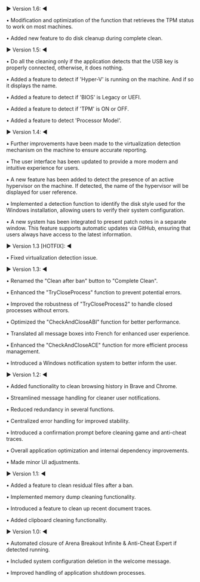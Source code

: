 ▶️ Version 1.6: ◀️

• Modification and optimization of the function that retrieves the TPM status to work on most machines.

• Added new feature to do disk cleanup during complete clean.


▶️ Version 1.5: ◀️

• Do all the cleaning only if the application detects that the USB key is properly connected, otherwise, it does nothing.

• Added a feature to detect if 'Hyper-V' is running on the machine. And if so it displays the name.

• Added a feature to detect if 'BIOS' is Legacy or UEFI.

• Added a feature to detect if 'TPM' is ON or OFF.

• Added a feature to detect 'Processor Model'.



▶️ Version 1.4: ◀️

• Further improvements have been made to the virtualization detection mechanism on the machine to ensure accurate reporting.

• The user interface has been updated to provide a more modern and intuitive experience for users.

• A new feature has been added to detect the presence of an active hypervisor on the machine. If detected, the name of the hypervisor will be displayed for user reference.

• Implemented a detection function to identify the disk style used for the Windows installation, allowing users to verify their system configuration.

• A new system has been integrated to present patch notes in a separate window. This feature supports automatic updates via GitHub, ensuring that users always have access to the latest information.



▶️ Version 1.3 [HOTFIX]: ◀️

• Fixed virtualization detection issue.



▶️ Version 1.3: ◀️

• Renamed the "Clean after ban" button to "Complete Clean".

• Enhanced the "TryCloseProcess" function to prevent potential errors.

• Improved the robustness of "TryCloseProcess2" to handle closed processes without errors.

• Optimized the "CheckAndCloseABI" function for better performance.

• Translated all message boxes into French for enhanced user experience.

• Enhanced the "CheckAndCloseACE" function for more efficient process management.

• Introduced a Windows notification system to better inform the user.



▶️ Version 1.2: ◀️

• Added functionality to clean browsing history in Brave and Chrome.

• Streamlined message handling for cleaner user notifications.

• Reduced redundancy in several functions.

• Centralized error handling for improved stability.

• Introduced a confirmation prompt before cleaning game and anti-cheat traces.

• Overall application optimization and internal dependency improvements.

• Made minor UI adjustments.



▶️ Version 1.1: ◀️

• Added a feature to clean residual files after a ban.

• Implemented memory dump cleaning functionality.

• Introduced a feature to clean up recent document traces.

• Added clipboard cleaning functionality.



▶️ Version 1.0: ◀️

• Automated closure of Arena Breakout Infinite & Anti-Cheat Expert if detected running.

• Included system configuration deletion in the welcome message.

• Improved handling of application shutdown processes.
